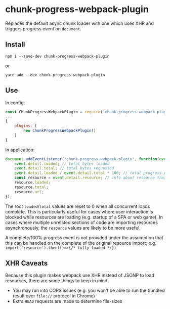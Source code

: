 # chunk-progress-webpack-plugin

Replaces the default async chunk loader with one which uses XHR and triggers progress event on `document`.

## Install

```
npm i --save-dev chunk-progress-webpack-plugin
```
or
```
yarn add --dev chunk-progress-webpack-plugin
```

## Use

In config:
```js
const ChunkProgressWebpackPlugin = require('chunk-progress-webpack-plugin');
...
{
	plugins: [
		new ChunkProgressWebpackPlugin()
	]
}
```

In application:
```js
document.addEventListener('chunk-progress-webpack-plugin', function(event) {
	event.detail.loaded; // total bytes loaded
	event.detail.total; // total bytes requested
	event.detail.loaded / event.detail.total * 100; // total progress percentage
	const resource = event.detail.resource; // info about resource that triggered the event
	resource.loaded;
	resource.total;
	resource.url;
});
```

The root `loaded`/`total` values are reset to 0 when all concurrent loads complete. This is particularly useful for cases where user interaction is blocked while resources are loading (e.g. startup of a SPA or web game). In cases where multiple unrelated sections of code are importing resources asynchronously, the `resource` values are likely to be more useful.

A complete/100% progress event is not provided under the assumption that this can be handled on the complete of the original resource import; e.g. `import('resource').then(()=>{/* fully loaded */})`

## XHR Caveats
Because this plugin makes webpack use XHR instead of JSONP to load resources, there are some things to keep in mind:
- You may run into CORS issues (e.g. you won't be able to run the bundled result over `file://` protocol in Chrome)
- Extra `HEAD` requests are made to determine file-sizes
